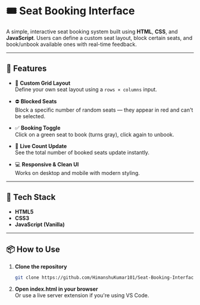 # 🎟️ Seat Booking Interface

A simple, interactive seat booking system built using **HTML**, **CSS**, and **JavaScript**. Users can define a custom seat layout, block certain seats, and book/unbook available ones with real-time feedback.

---

## 🚀 Features

- 📐 **Custom Grid Layout**  
  Define your own seat layout using a `rows × columns` input.

- ⛔ **Blocked Seats**  
  Block a specific number of random seats — they appear in red and can't be selected.

- ✅ **Booking Toggle**  
  Click on a green seat to book (turns gray), click again to unbook.

- 🔢 **Live Count Update**  
  See the total number of booked seats update instantly.

- 💻 **Responsive & Clean UI**  
  Works on desktop and mobile with modern styling.

---

## 🧰 Tech Stack

- **HTML5**
- **CSS3**
- **JavaScript (Vanilla)**

---

## 📦 How to Use

1. **Clone the repository**  
   ```bash
   git clone https://github.com/HimanshuKumar101/Seat-Booking-Interface.git
2. **Open index.html in your browser**  
Or use a live server extension if you're using VS Code.
